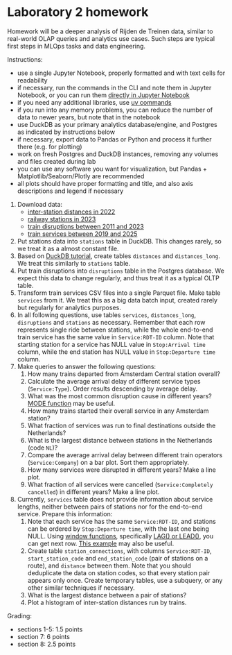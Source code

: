 # Laboratory 2 homework

Homework will be a deeper analysis of Rijden de Treinen data, similar to real-world OLAP queries and analytics
use cases. Such steps are typical first steps in MLOps tasks and data engineering.

Instructions:
- use a single Jupyter Notebook, properly formatted and with text cells for readability
- if necessary, run the commands in the CLI and note them in Jupyter Notebook, or you can run them
[directly in Jupyter Notebook](https://saturncloud.io/blog/how-to-execute-terminal-commands-in-jupyter-notebook/)
- if you need any additional libraries, use [uv commands](https://docs.astral.sh/uv/getting-started/features/)
- if you run into any memory problems, you can reduce the number of data to newer years, but note that
  in the notebook
- use DuckDB as your primary analytics database/engine, and Postgres as indicated by instructions
below
- if necessary, export data to Pandas or Python and process it further there (e.g. for plotting)
- work on fresh Postgres and DuckDB instances, removing any volumes and files created during lab
- you can use any software you want for visualization, but Pandas + Matplotlib/Seaborn/Plotly are recommended
- all plots should have proper formatting and title, and also axis descriptions and legend if necessary

1. Download data:
   - [inter-station distances in 2022](https://www.rijdendetreinen.nl/en/open-data/station-distances)
   - [railway stations in 2023](https://www.rijdendetreinen.nl/en/open-data/stations)
   - [train disruptions between 2011 and 2023](https://www.rijdendetreinen.nl/en/open-data/disruptions)
   - [train services between 2019 and 2025](https://www.rijdendetreinen.nl/en/open-data/train-archive)
2. Put stations data into `stations` table in DuckDB. This changes rarely, so we treat it as a almost constant file.
3. Based on [DuckDB tutorial](https://duckdb.org/2024/05/31/analyzing-railway-traffic-in-the-netherlands.html#largest-distance-between-train-stations-in-the-netherlands),
   create tables `distances` and `distances_long`. We treat this similarly to `stations` table.
4. Put train disruptions into `disruptions` table in the Postgres database. We expect this data to change
   regularly, and thus treat it as a typical OLTP table.
5. Transform train services CSV files into a single Parquet file. Make table `services` from it. We treat
   this as a big data batch input, created rarely but regularly for analytics purposes.
6. In all following questions, use tables `services`, `distances_long`, `disruptions` and `stations` as necessary.
   Remember that each row represents single ride between stations, while the whole end-to-end train service has the
   same value in `Service:RDT-ID` column. Note that starting station for a service has NULL value in `Stop:Arrival time`
   column, while the end station has NULL value in `Stop:Departure time` column.
7. Make queries to answer the following questions:
   1. How many trains departed from Amsterdam Central station overall?
   2. Calculate the average arrival delay of different service types (`Service:Type`). Order results descending by average delay.
   3. What was the most common disruption cause in different years? [MODE function](https://duckdb.org/docs/stable/sql/functions/aggregates.html#modex) may be useful.
   4. How many trains started their overall service in any Amsterdam station?
   5. What fraction of services was run to final destinations outside the Netherlands?
   6. What is the largest distance between stations in the Netherlands (code `NL`)?
   7. Compare the average arrival delay between different train operators (`Service:Company`) on a bar plot. Sort them appropriately.
   8. How many services were disrupted in different years? Make a line plot.
   9. What fraction of all services were cancelled (`Service:Completely cancelled`) in different years? Make a line plot.
8. Currently, `services` table does not provide information about service lengths, neither between pairs of stations
   nor for the end-to-end service. Prepare this information:
   1. Note that each service has the same `Service:RDT-ID`, and stations can be ordered by `Stop:Departure time`,
      with the last one being NULL. Using [window functions](https://duckdb.org/docs/stable/sql/functions/window_functions.html),
      specifically [LAG() or LEAD()](https://duckdb.org/docs/stable/sql/functions/window_functions.html),
      you can get next row. [This example](https://stackoverflow.com/a/62584847/9472066) may also be useful.
   2. Create table `station_connections`, with columns `Service:RDT-ID`, `start_station_code` and `end_station_code`
      (pair of stations on a route), and `distance` between them. Note that you should deduplicate the data on station
      codes, so that every station pair appears only once. Create temporary tables, use a subquery, or any other
      similar techniques if necessary.
   3. What is the largest distance between a pair of stations?
   4. Plot a histogram of inter-station distances run by trains.

Grading:
- sections 1-5: 1.5 points
- section 7: 6 points
- section 8: 2.5 points
